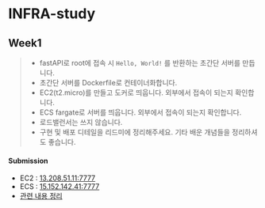 # INFRA-study
## Week1
> - fastAPI로 root에 접속 시 `Hello, World!` 를 반환하는 초간단 서버를 만듭니다.
> - 초간단 서버를 Dockerfile로 컨테이너화합니다.
> - EC2(t2.micro)를 만들고 도커로 띄웁니다. 외부에서 접속이 되는지 확인합니다.
> - ECS fargate로 서버를 띄웁니다. 외부에서 접속이 되는지 확인합니다.
> - 로드밸런서는 쓰지 않습니다.
> - 구현 및 배포 디테일을 리드미에 정리해주세요. 기타 배운 개념들을 정리하셔도 좋습니다.

#### Submission
- EC2 : [13.208.51.11:7777](http://13.208.51.11:7777/)
- ECS : [15.152.142.41:7777](http://15.152.142.41:7777/)
- [관련 내용 정리](https://www.notion.so/week1-066efcd7cb1e4ef1805d6bfd86cfdc33?pvs=4)
